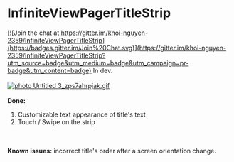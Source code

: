 # InfiniteViewPagerTitleStrip

[![Join the chat at https://gitter.im/khoi-nguyen-2359/InfiniteViewPagerTitleStrip](https://badges.gitter.im/Join%20Chat.svg)](https://gitter.im/khoi-nguyen-2359/InfiniteViewPagerTitleStrip?utm_source=badge&utm_medium=badge&utm_campaign=pr-badge&utm_content=badge)
In dev.
<br/>
<br/>
<a href="http://s281.photobucket.com/user/akhoi90/media/Untitled%203_zps7ahrpjak.gif.html" target="_blank"><img src="http://i281.photobucket.com/albums/kk238/akhoi90/Untitled%203_zps7ahrpjak.gif" border="0" alt=" photo Untitled 3_zps7ahrpjak.gif"/></a>
<br/>
<br/>
<b>Done:</b><br/>
1. Customizable text appearance of title's text<br/>
2. Touch / Swipe on the strip<br/>
<br/>
<br/>
<b>Known issues:</b> incorrect title's order after a screen orientation change.
